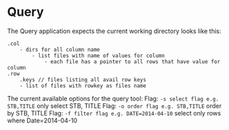 # Query

The Query application expects the current working directory looks like this:
 
```
.col
    - dirs for all column name
        - list files with name of values for column
            - each file has a pointer to all rows that have value for column
.row
    .keys // files listing all avail row keys
    - list of files with rowkey as files name
```

The current available options for the query tool: 
Flag: `-s select flag e.g. STB,TITLE` only select STB, TITLE
Flag: `-o order flag e.g. STB,TITLE` order by STB, TITLE
Flag: `-f filter flag e.g. DATE=2014-04-10` select only rows where Date=2014-04-10
